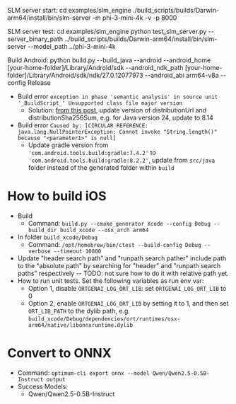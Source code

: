 SLM server start:
    cd examples/slm_engine
    ./build_scripts/builds/Darwin-arm64/install/bin/slm-server -m phi-3-mini-4k -v -p 8000

SLM server test:
    cd examples/slm_engine
    python test_slm_server.py --server_binary_path ../build_scripts/builds/Darwin-arm64/install/bin/slm-server --model_path ../phi-3-mini-4k

Build Android:
    python build.py --build_java --android --android_home [your-home-folder]/Library/Android/sdk --android_ndk_path [your-home-folder]/Library/Android/sdk/ndk/27.0.12077973 --android_abi arm64-v8a --config Release
* Build error `exception in phase 'semantic analysis' in source unit '_BuildScript_' Unsupported class file major version`
    * Solution: [from this post](https://stackoverflow.com/questions/68597899/bug-exception-in-phase-semantic-analysis-in-source-unit-buildscript-unsup), update version of distributionUrl and distributionSha256Sum, e.g. for Java version 24, update to 8.14 
* Build error `Caused by: [CIRCULAR REFERENCE: java.lang.NullPointerException: Cannot invoke "String.length()" because "<parameter1>" is null]`
    * Update gradle version from `'com.android.tools.build:gradle:7.4.2'` to `'com.android.tools.build:gradle:8.2.2'`, update from `src/java` folder instead of the generated folder within `build`


# How to build iOS
* Build
    * Command: `build.py --cmake_generator Xcode --config Debug --build_dir build_xcode --osx_arch arm64`
* In folder `build_xcode/Debug`
    * Command: `/opt/homebrew/bin/ctest --build-config Debug --verbose --timeout 10800`
* Update "header search path" and "runpath search pather" include path to the "absolute path" by searching for "header" and "runpath search paths" respectively -- TODO: not sure how to do it with relative path yet.
* How to run unit tests. Set the following variables as run env var:
    * Option 1, disable `ORTGENAI_LOG_ORT_LIB`: set `ORTGENAI_LOG_ORT_LIB` to 0
    * Option 2, enable `ORTGENAI_LOG_ORT_LIB` by setting it to 1, and then set `ORT_LIB_PATH` to the dylib path, e.g. `build_xcode/Debug/dependencies/ort/runtimes/osx-arm64/native/libonnxruntime.dylib`


# Convert to ONNX
* Command: `optimum-cli export onnx --model Qwen/Qwen2.5-0.5B-Instruct output`
* Success Models:
    * Qwen/Qwen2.5-0.5B-Instruct
